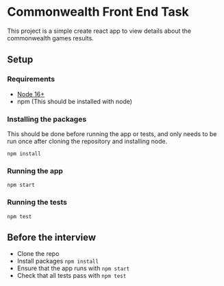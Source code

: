 # Commonwealth Front End Task

This project is a simple create react app to view details about the commonwealth games results.

## Setup

### Requirements

- [Node 16+](https://nodejs.org/en/download/)
- npm (This should be installed with node)

### Installing the packages

This should be done before running the app or tests, and only needs to be run once after cloning the repository and installing node.

```
npm install
```

### Running the app

```
npm start
```

### Running the tests

```
npm test
```

## Before the interview

- Clone the repo
- Install packages `npm install`
- Ensure that the app runs with `npm start`
- Check that all tests pass with `npm test`
